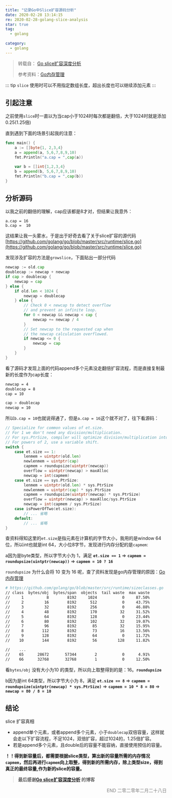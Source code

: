 ```yaml
---
title: "记录Go中Slice扩容源码分析"
date: 2020-02-28 13:14:15
re: 2020-02-28-golang-slice-analysis
star: true
tag:
  - golang
  
category:
  - golang
---
```


> 转载自： [Go slice扩容深度分析](https://juejin.im/post/5ca4239ef265da30807fea48)
>
> 参考资料：[Go内存管理](https://studygolang.com/articles/15786)

::: tip
`slice` 使用时可以不用指定数组长度，超出长度也可以继续添加元素
:::

## 引起注意

之前使用`slice`时一直以为当cap小于1024时每次都是翻倍，大于1024时就是添加 0.25(1.25倍)

直到遇到下面的场景引起我的注意：

```go
func main() {
    a := []byte{1, 2,3,4}
    a = append(a, 5,6,7,8,9,10)
    fmt.Println("a.cap = ",cap(a))

    var b = []int{1,2,3,4}
    b = append(b, 5,6,7,8,9,10)
    fmt.Println("b.cap = ",cap(b))
}
```

## 分析源码

以我之前的翻倍的理解，cap应该都是8才对，但结果让我意外：

```
a.cap = 16
b.cap =  10
```

这结果让我一头雾水，于是出于好奇去看了关于slice扩容的源代码[https://github.com/golang/go/blob/master/src/runtime/slice.go](https://github.com/golang/go/blob/master/src/runtime/slice.go)

发现涉及扩容的方法是`growslice`，下面贴出一部分代码

```go
newcap := old.cap
doublecap := newcap + newcap
if cap > doublecap {
    newcap = cap
} else {
    if old.len < 1024 {
        newcap = doublecap
    } else {
        // Check 0 < newcap to detect overflow
        // and prevent an infinite loop.
        for 0 < newcap && newcap < cap {
            newcap += newcap / 4
        }
        // Set newcap to the requested cap when
        // the newcap calculation overflowed.
        if newcap <= 0 {
            newcap = cap
        }
    }
}
```

看了源码才发现上面的代码append多个元素没走翻倍扩容流程，而是直接复制最新的长度作为cap长度：

```bash
newcap = 4
doublecap = 8
cap = 10

cap > doublecap
newcap = 10
```

所以`b.cap = 10`也就说得通了，但是`a.cap = 16`这个就不对了，往下看源码：

```go
// Specialize for common values of et.size.
// For 1 we don't need any division/multiplication.
// For sys.PtrSize, compiler will optimize division/multiplication into a shift by a constant.
// For powers of 2, use a variable shift.
switch {
    case et.size == 1:
		lenmem = uintptr(old.len)
		newlenmem = uintptr(cap)
		capmem = roundupsize(uintptr(newcap))
		overflow = uintptr(newcap) > maxAlloc
		newcap = int(capmem)
	case et.size == sys.PtrSize:
		lenmem = uintptr(old.len) * sys.PtrSize
		newlenmem = uintptr(cap) * sys.PtrSize
		capmem = roundupsize(uintptr(newcap) * sys.PtrSize)
		overflow = uintptr(newcap) > maxAlloc/sys.PtrSize
		newcap = int(capmem / sys.PtrSize)
	case isPowerOfTwo(et.size):
		// ... 省略
	default:
		// ... 省略
}
```

查资料得知这里的`et.size`是指元素在计算机的字节大小，我用的是window 64位，所以int也就是int 64，大小位8字节，发现进行内存分配的是`capmem`:

a因为是byte类型，所以字节大小为 1，满足 **`et.size == 1`**   =>  **`capmem = roundupsize(uintptr(newcap))`**  =>  **`capmem = 10 ? 16`**

`roundupsize` 为什么会将 10 变为 16 呢，查了资料发现是go内存管理的原因：[Go内存管理](https://studygolang.com/articles/15786) 

```bash
# https://github.com/golang/go/blob/master/src/runtime/sizeclasses.go
// class  bytes/obj  bytes/span  objects  tail waste  max waste
//     1          8        8192     1024           0     87.50%
//     2         16        8192      512           0     43.75%
//     3         32        8192      256           0     46.88%
//     4         48        8192      170          32     31.52%
//     5         64        8192      128           0     23.44%
//     6         80        8192      102          32     19.07%
//     7         96        8192       85          32     15.95%
//     8        112        8192       73          16     13.56%
//     9        128        8192       64           0     11.72%
//    10        144        8192       56         128     11.82%

//    ...
//    65      28672       57344        2           0      4.91%
//    66      32768       32768        1           0     12.50%
```

看`bytes/obj` 没有大小为10 的类型，所以向上取整得到的是：16。**`roundupsize`**

b因为是int 64类型，所以字节大小为 8，满足 **`et.size == 8`**  =>  **`capmem = roundupsize(uintptr(newcap) * sys.PtrSize)`**  =>  **`capmem = 10 * 8 = 80`**  =>  **`newcap = 80 / 8 = 10`**

## 结论

slice 扩容真相

- append单个元素，或者append多个元素，小于`doublecap`双倍容量，这样就会走以下扩容流程，不足1024，双倍扩容，超过1024的，1.25倍扩容。
- 若是append多个元素，且double后的容量不能容纳，直接使用预估的容量。

**！！得到新容量后，都需要根据slice类型，算出新的容量所需的内存情况`capmem`，然后再进行`capmem`向上取整，得到新的所需内存，除上类型size，得到真正的最终容量,作为新的slice的容量。**

> **最后感谢[Go slice扩容深度分析](https://juejin.im/post/5ca4239ef265da30807fea48) 的博客**



<p align="right" style="color: gray">END	二零二零年二月二十八日</p>